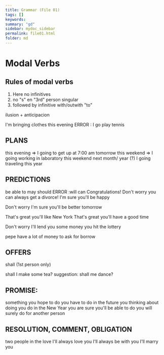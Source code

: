 ```yaml
---
title: Grammar (File 01)
tags: []
keywords:
summary: "gd"
sidebar: mydoc_sidebar
permalink: file01.html
folder: md
---
```


# Modal Verbs

## Rules of modal verbs
1) Here no infinitives
2) no "s" en "3rd" person singular
3) followed by infinitive with/outwith "to"


ilusion + anticipacion 

I'm bringing clothes this evening 
ERROR : I go play tennis

## PLANS

this evening  => I going to get up at 7:00 am tomorrow
this weekend  => I going working in laboratory  this weekend
next month/ year (?) I going traveling this year

## PREDICTIONS

be able to 
may should 
ERROR :will can 
Congratulations! Don't worry you can always get a divorce!
I'm sure you'll be happy

Don't worry I'm sure you'll be better tomorrow

That's great you'll like New York 
That's great you'll have a good time

Don't worry I'll lend you some money
you hit the lottery

pepe have a lot of money to ask for borrow

## OFFERS
shall  (1st person only)

shall I make some tea?
suggestion: shall me dance?

## PROMISE:
something you hope to do
	you have to do in the future
	you thinking about doing 
	you do in the New Year
	you are sure you'll be able to do
	you will surely do for another person

## RESOLUTION, COMMENT, OBLIGATION

two people in the love
I'll always love you
I'll always be with you
I'll marry you


